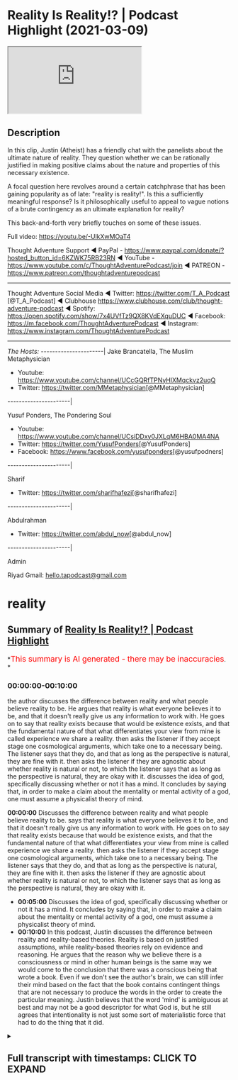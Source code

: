# Reality Is Reality!? | Podcast Highlight (2021-03-09)

<iframe loading='lazy' allow='autoplay' src='https://www.youtube.com/embed/KRuUq0dCrmA'></iframe>

## Description

In this clip, Justin (Atheist) has a friendly chat with the panelists about the ultimate nature of reality. They question whether we can be rationally justified in making positive claims about the nature and properties of this necessary existence.

A focal question here revolves around a certain catchphrase that has been gaining popularity as of late: "reality is reality!". Is this a sufficiently meaningful response? Is it philosophically useful to appeal to vague notions of a brute contingency as an ultimate explanation for reality?

This back-and-forth very  briefly touches on some of these issues.

Full video: <https://youtu.be/-UlkXwMOaT4>

Thought Adventure Support
◄ PayPal - <https://www.paypal.com/donate/?hosted_button_id=6KZWK75RB23RN>
◄ YouTube - <https://www.youtube.com/c/ThoughtAdventurePodcast/join>
◄ PATREON - <https://www.patreon.com/thoughtadventurepodcast>
____________________________________________________________________

Thought Adventure Social Media
◄ Twitter: <https://twitter.com/T_A_Podcast​​> [@T_A_Podcast]
◄ Clubhouse <https://www.clubhouse.com/club/thought-adventure-podcast>
◄ Spotify: <https://open.spotify.com/show/7x4UVfTz9QX8KVdEXquDUC>
◄ Facebook: <https://m.facebook.com/ThoughtAdventurePodcast>
◄ Instagram: <https://www.instagram.com/ThoughtAdventurePodcast​>

----------------------------------------------------------------

*The Hosts:*
----------------------|
Jake Brancatella, The Muslim Metaphysician

- Youtube: <https://www.youtube.com/channel/UCcGQRfTPNyHlXMqckvz2uqQ>
- Twitter:  <https://twitter.com/MMetaphysician​​> [@MMetaphysician]

----------------------|

Yusuf Ponders, The Pondering Soul

- Youtube: <https://www.youtube.com/channel/UCsiDDxy0JXLqM6HBA0MA4NA>
- Twitter: <https://twitter.com/YusufPonders​​> [@YusufPonders]
- Facebook: <https://www.facebook.com/yusufponders​> [@yusufpodners]

----------------------|

Sharif

- Twitter: <https://twitter.com/sharifhafezi​​> [@sharifhafezi]

----------------------|

Abdulrahman

- Twitter: <https://twitter.com/abdul_now​> [@abdul_now]

----------------------|

Admin

Riyad
Gmail: hello.tapodcast@gmail.com

# reality

## Summary of [Reality Is Reality!? | Podcast Highlight](https://www.youtube.com/watch?v=KRuUq0dCrmA)

*<span style="color:red; font-size:125%">This summary is AI generated - there may be inaccuracies</span>. *

### <a onclick="modifyYTiframeseektime('0')">00:00:00-00:10:00</a>

 the author discusses the difference between reality and what people believe reality to be. He argues that reality is what everyone believes it to be, and that it doesn't really give us any information to work with. He goes on to say that reality exists because that would be existence exists, and that the fundamental nature of that what differentiates your view from mine is called experience we share a reality. then asks the listener if they accept stage one cosmological arguments, which take one to a necessary being. The listener says that they do, and that as long as the perspective is natural, they are fine with it. then asks the listener if they are agnostic about whether reality is natural or not, to which the listener says that as long as the perspective is natural, they are okay with it.
 discusses the idea of god, specifically discussing whether or not it has a mind. It concludes by saying that, in order to make a claim about the mentality or mental activity of a god, one must assume a physicalist theory of mind.

**<a onclick="modifyYTiframeseektime('0')">00:00:00</a>** Discusses the difference between reality and what people believe reality to be. says that reality is what everyone believes it to be, and that it doesn't really give us any information to work with. He goes on to say that reality exists because that would be existence exists, and that the fundamental nature of that what differentiates your view from mine is called experience we share a reality. then asks the listener if they accept stage one cosmological arguments, which take one to a necessary being. The listener says that they do, and that as long as the perspective is natural, they are fine with it. then asks the listener if they are agnostic about whether reality is natural or not, to which the listener says that as long as the perspective is natural, they are okay with it.

- **<a onclick="modifyYTiframeseektime('300')">00:05:00</a>** Discusses the idea of god, specifically discussing whether or not it has a mind. It concludes by saying that, in order to make a claim about the mentality or mental activity of a god, one must assume a physicalist theory of mind.
- **<a onclick="modifyYTiframeseektime('600')">00:10:00</a>** In this podcast, Justin discusses the difference between reality and reality-based theories. Reality is based on justified assumptions, while reality-based theories rely on evidence and reasoning. He argues that the reason why we believe there is a consciousness or mind in other human beings is the same way we would come to the conclusion that there was a conscious being that wrote a book. Even if we don't see the author's brain, we can still infer their mind based on the fact that the book contains contingent things that are not necessary to produce the words in the order to create the particular meaning. Justin believes that the word 'mind' is ambiguous at best and may not be a good descriptor for what God is, but he still agrees that intentionality is not just some sort of materialistic force that had to do the thing that it did.

<details><summary><h2>Full transcript with timestamps: CLICK TO EXPAND</h2></summary>

<a onclick="modifyYTiframeseektime('10')">0:00:10</a> i guess the point is justin the theist  
<a onclick="modifyYTiframeseektime('12')">0:00:12</a> believes in a reality  
<a onclick="modifyYTiframeseektime('13')">0:00:13</a> you believe in a reality too so the  
<a onclick="modifyYTiframeseektime('15')">0:00:15</a> label reality is quite meaningless i  
<a onclick="modifyYTiframeseektime('17')">0:00:17</a> mean  
<a onclick="modifyYTiframeseektime('17')">0:00:17</a> we're talking about what the nature of  
<a onclick="modifyYTiframeseektime('18')">0:00:18</a> reality is if you're saying reality is  
<a onclick="modifyYTiframeseektime('21')">0:00:21</a> what  
<a onclick="modifyYTiframeseektime('21')">0:00:21</a> while we agree well we can get very  
<a onclick="modifyYTiframeseektime('24')">0:00:24</a> conversation about what what makes god  
<a onclick="modifyYTiframeseektime('28')">0:00:28</a> like what what are the  
<a onclick="modifyYTiframeseektime('29')">0:00:29</a> compartmentalization like what are  
<a onclick="modifyYTiframeseektime('31')">0:00:31</a> what contains what god is  
<a onclick="modifyYTiframeseektime('35')">0:00:35</a> well it contains what your reality is  
<a onclick="modifyYTiframeseektime('37')">0:00:37</a> like we can't break this down anymore  
<a onclick="modifyYTiframeseektime('39')">0:00:39</a> we're already at the most fundamental  
<a onclick="modifyYTiframeseektime('40')">0:00:40</a> level  
<a onclick="modifyYTiframeseektime('41')">0:00:41</a> so it would be irrelevant for me to keep  
<a onclick="modifyYTiframeseektime('43')">0:00:43</a> asking you questions about what makes up  
<a onclick="modifyYTiframeseektime('45')">0:00:45</a> that or  
<a onclick="modifyYTiframeseektime('45')">0:00:45</a> what makes up that so that's what i'm  
<a onclick="modifyYTiframeseektime('48')">0:00:48</a> saying with reality there is no more  
<a onclick="modifyYTiframeseektime('50')">0:00:50</a> breaking it down that is it  
<a onclick="modifyYTiframeseektime('52')">0:00:52</a> are you are you like are you saying that  
<a onclick="modifyYTiframeseektime('54')">0:00:54</a> you're agnostic about what reality is it  
<a onclick="modifyYTiframeseektime('56')">0:00:56</a> could be god it could be otherwise in  
<a onclick="modifyYTiframeseektime('58')">0:00:58</a> that reality it could be totally wrong  
<a onclick="modifyYTiframeseektime('60')">0:01:00</a> you guys could be right no but it's not  
<a onclick="modifyYTiframeseektime('62')">0:01:02</a> that you're right or wrong you're it's  
<a onclick="modifyYTiframeseektime('63')">0:01:03</a> that you're not really making a positive  
<a onclick="modifyYTiframeseektime('65')">0:01:05</a> claim because the word reality  
<a onclick="modifyYTiframeseektime('66')">0:01:06</a> isn't really useful as and it doesn't  
<a onclick="modifyYTiframeseektime('69')">0:01:09</a> really give us any information to work  
<a onclick="modifyYTiframeseektime('71')">0:01:11</a> with  
<a onclick="modifyYTiframeseektime('72')">0:01:12</a> it's reality everybody believes reality  
<a onclick="modifyYTiframeseektime('74')">0:01:14</a> exists but what  
<a onclick="modifyYTiframeseektime('76')">0:01:16</a> what's the nature of the reality you're  
<a onclick="modifyYTiframeseektime('77')">0:01:17</a> talking about i don't even get the  
<a onclick="modifyYTiframeseektime('79')">0:01:19</a> question  
<a onclick="modifyYTiframeseektime('80')">0:01:20</a> reality exists because that would be  
<a onclick="modifyYTiframeseektime('82')">0:01:22</a> existence exists  
<a onclick="modifyYTiframeseektime('83')">0:01:23</a> okay fine so there is existence and we  
<a onclick="modifyYTiframeseektime('85')">0:01:25</a> agree but what we're talking about is  
<a onclick="modifyYTiframeseektime('87')">0:01:27</a> the fundamental nature of that what  
<a onclick="modifyYTiframeseektime('89')">0:01:29</a> differentiates your view  
<a onclick="modifyYTiframeseektime('91')">0:01:31</a> from mine that's called experience we  
<a onclick="modifyYTiframeseektime('94')">0:01:34</a> share a reality we have different  
<a onclick="modifyYTiframeseektime('95')">0:01:35</a> experiences  
<a onclick="modifyYTiframeseektime('96')">0:01:36</a> no he's asking what's the ontological  
<a onclick="modifyYTiframeseektime('98')">0:01:38</a> difference  
<a onclick="modifyYTiframeseektime('99')">0:01:39</a> yeah what you're describing so what  
<a onclick="modifyYTiframeseektime('102')">0:01:42</a> you're describing that's different  
<a onclick="modifyYTiframeseektime('105')">0:01:45</a> it seems like you're saying you're it  
<a onclick="modifyYTiframeseektime('106')">0:01:46</a> seems like you're giving an ultimate  
<a onclick="modifyYTiframeseektime('108')">0:01:48</a> ultimate account i know you're not being  
<a onclick="modifyYTiframeseektime('110')">0:01:50</a> detailed about it but you're saying just  
<a onclick="modifyYTiframeseektime('112')">0:01:52</a> the ultimate uh explanation for what  
<a onclick="modifyYTiframeseektime('115')">0:01:55</a> exists or for contingent  
<a onclick="modifyYTiframeseektime('117')">0:01:57</a> reality is reality and i think  
<a onclick="modifyYTiframeseektime('120')">0:02:00</a> being charitable uh to you and sure i  
<a onclick="modifyYTiframeseektime('123')">0:02:03</a> would interpret that as like you're  
<a onclick="modifyYTiframeseektime('124')">0:02:04</a> saying there is a fundamental layer of  
<a onclick="modifyYTiframeseektime('127')">0:02:07</a> reality that  
<a onclick="modifyYTiframeseektime('128')">0:02:08</a> accounts for reality uh  
<a onclick="modifyYTiframeseektime('131')">0:02:11</a> i think i mean that would be a better  
<a onclick="modifyYTiframeseektime('132')">0:02:12</a> interpretation reality is reality though  
<a onclick="modifyYTiframeseektime('136')">0:02:16</a> but that's the point that's that's  
<a onclick="modifyYTiframeseektime('137')">0:02:17</a> exactly why the word reality isn't very  
<a onclick="modifyYTiframeseektime('139')">0:02:19</a> useful here i don't know what you mean  
<a onclick="modifyYTiframeseektime('140')">0:02:20</a> by it  
<a onclick="modifyYTiframeseektime('141')">0:02:21</a> do you just mean like the the material  
<a onclick="modifyYTiframeseektime('144')">0:02:24</a> world  
<a onclick="modifyYTiframeseektime('145')">0:02:25</a> no the material world is what's  
<a onclick="modifyYTiframeseektime('147')">0:02:27</a> contained within reality  
<a onclick="modifyYTiframeseektime('149')">0:02:29</a> like for example if we were to talk  
<a onclick="modifyYTiframeseektime('150')">0:02:30</a> about the universe well every  
<a onclick="modifyYTiframeseektime('152')">0:02:32</a> most people believe and i disagree with  
<a onclick="modifyYTiframeseektime('154')">0:02:34</a> it that everything is the universe  
<a onclick="modifyYTiframeseektime('156')">0:02:36</a> that this table is part of the universe  
<a onclick="modifyYTiframeseektime('159')">0:02:39</a> i would disagree  
<a onclick="modifyYTiframeseektime('160')">0:02:40</a> this table that the phone's sitting on  
<a onclick="modifyYTiframeseektime('163')">0:02:43</a> is  
<a onclick="modifyYTiframeseektime('164')">0:02:44</a> a containment of the universe the  
<a onclick="modifyYTiframeseektime('166')">0:02:46</a> universe  
<a onclick="modifyYTiframeseektime('167')">0:02:47</a> if i was to walk into a room and go to a  
<a onclick="modifyYTiframeseektime('169')">0:02:49</a> bookshelf  
<a onclick="modifyYTiframeseektime('170')">0:02:50</a> and pick up a book i'm not going to say  
<a onclick="modifyYTiframeseektime('172')">0:02:52</a> that i'm going to read the room  
<a onclick="modifyYTiframeseektime('173')">0:02:53</a> i'm going to say i'm going to read the  
<a onclick="modifyYTiframeseektime('174')">0:02:54</a> book because the book was not part of  
<a onclick="modifyYTiframeseektime('176')">0:02:56</a> the room  
<a onclick="modifyYTiframeseektime('177')">0:02:57</a> the book and the table are both within  
<a onclick="modifyYTiframeseektime('180')">0:03:00</a> the universe or within the room  
<a onclick="modifyYTiframeseektime('182')">0:03:02</a> and the universe is within reality  
<a onclick="modifyYTiframeseektime('186')">0:03:06</a> yeah now now i know what the room is but  
<a onclick="modifyYTiframeseektime('188')">0:03:08</a> what's reality  
<a onclick="modifyYTiframeseektime('191')">0:03:11</a> existence so do but then that's because  
<a onclick="modifyYTiframeseektime('194')">0:03:14</a> reality is sort of synonymous with  
<a onclick="modifyYTiframeseektime('196')">0:03:16</a> existence so then this becomes a  
<a onclick="modifyYTiframeseektime('198')">0:03:18</a> tautology again i i just don't get it  
<a onclick="modifyYTiframeseektime('200')">0:03:20</a> yeah because you can't break it down  
<a onclick="modifyYTiframeseektime('202')">0:03:22</a> anymore and that's what i've said  
<a onclick="modifyYTiframeseektime('203')">0:03:23</a> multiple times and we're still here  
<a onclick="modifyYTiframeseektime('204')">0:03:24</a> trying to break it down  
<a onclick="modifyYTiframeseektime('206')">0:03:26</a> i don't know but the point is you  
<a onclick="modifyYTiframeseektime('207')">0:03:27</a> haven't given any kind of useful  
<a onclick="modifyYTiframeseektime('209')">0:03:29</a> information  
<a onclick="modifyYTiframeseektime('210')">0:03:30</a> to break down you're just you're just  
<a onclick="modifyYTiframeseektime('212')">0:03:32</a> saying is it space and time  
<a onclick="modifyYTiframeseektime('214')">0:03:34</a> do you mean no no no space space time  
<a onclick="modifyYTiframeseektime('217')">0:03:37</a> and matter  
<a onclick="modifyYTiframeseektime('218')">0:03:38</a> and experience derives from reality  
<a onclick="modifyYTiframeseektime('220')">0:03:40</a> which is the uncaused cause the very  
<a onclick="modifyYTiframeseektime('222')">0:03:42</a> fundamental  
<a onclick="modifyYTiframeseektime('223')">0:03:43</a> the fundamental thing the causal  
<a onclick="modifyYTiframeseektime('225')">0:03:45</a> principle is reality  
<a onclick="modifyYTiframeseektime('226')">0:03:46</a> okay perfect so you agree in a necessary  
<a onclick="modifyYTiframeseektime('228')">0:03:48</a> foundation of reality so  
<a onclick="modifyYTiframeseektime('230')">0:03:50</a> let's just cut to the chase you accept  
<a onclick="modifyYTiframeseektime('233')">0:03:53</a> stage one cosmological arguments there  
<a onclick="modifyYTiframeseektime('235')">0:03:55</a> is a necessary foundation of reality  
<a onclick="modifyYTiframeseektime('238')">0:03:58</a> now can we ask any questions about that  
<a onclick="modifyYTiframeseektime('241')">0:04:01</a> nature or are you are you are you saying  
<a onclick="modifyYTiframeseektime('243')">0:04:03</a> there is a  
<a onclick="modifyYTiframeseektime('244')">0:04:04</a> fundamental nature of reality but i  
<a onclick="modifyYTiframeseektime('246')">0:04:06</a> can't say anything about it i just don't  
<a onclick="modifyYTiframeseektime('248')">0:04:08</a> know what it is  
<a onclick="modifyYTiframeseektime('248')">0:04:08</a> well i i i'm not you said before okay so  
<a onclick="modifyYTiframeseektime('251')">0:04:11</a> we've already accepted the  
<a onclick="modifyYTiframeseektime('253')">0:04:13</a> the kalam is that what you said stage  
<a onclick="modifyYTiframeseektime('256')">0:04:16</a> one which is basically takes you  
<a onclick="modifyYTiframeseektime('258')">0:04:18</a> to a necessary being basically necessary  
<a onclick="modifyYTiframeseektime('260')">0:04:20</a> existence doesn't have to be god  
<a onclick="modifyYTiframeseektime('262')">0:04:22</a> stage two stage two of these arguments  
<a onclick="modifyYTiframeseektime('265')">0:04:25</a> is when we ask  
<a onclick="modifyYTiframeseektime('266')">0:04:26</a> further questions and try to identify  
<a onclick="modifyYTiframeseektime('268')">0:04:28</a> whether it's god or not but  
<a onclick="modifyYTiframeseektime('270')">0:04:30</a> so you accept stage one cosmological  
<a onclick="modifyYTiframeseektime('271')">0:04:31</a> arguments and  
<a onclick="modifyYTiframeseektime('273')">0:04:33</a> you're saying there is a fundamental  
<a onclick="modifyYTiframeseektime('274')">0:04:34</a> nature now i think the next question  
<a onclick="modifyYTiframeseektime('275')">0:04:35</a> would be can we say  
<a onclick="modifyYTiframeseektime('277')">0:04:37</a> anything about that fundamental nature  
<a onclick="modifyYTiframeseektime('278')">0:04:38</a> of reality is it natural  
<a onclick="modifyYTiframeseektime('281')">0:04:41</a> you don't think so you're so are you are  
<a onclick="modifyYTiframeseektime('283')">0:04:43</a> you are you agnostic about it in the  
<a onclick="modifyYTiframeseektime('285')">0:04:45</a> sense that it could  
<a onclick="modifyYTiframeseektime('286')">0:04:46</a> literally be god or something natural or  
<a onclick="modifyYTiframeseektime('289')">0:04:49</a> just literally anything um yes  
<a onclick="modifyYTiframeseektime('292')">0:04:52</a> as long as as long as the perspective  
<a onclick="modifyYTiframeseektime('302')">0:05:02</a> certain things about it yeah because  
<a onclick="modifyYTiframeseektime('304')">0:05:04</a> because sharif is asking him whether it  
<a onclick="modifyYTiframeseektime('306')">0:05:06</a> could be a trinity and he said no so i  
<a onclick="modifyYTiframeseektime('308')">0:05:08</a> guess you can say certain things about  
<a onclick="modifyYTiframeseektime('309')">0:05:09</a> it  
<a onclick="modifyYTiframeseektime('310')">0:05:10</a> i mean even in the negative sense in the  
<a onclick="modifyYTiframeseektime('312')">0:05:12</a> negative yeah in a positive sense you  
<a onclick="modifyYTiframeseektime('314')">0:05:14</a> could say that yeah in the negative  
<a onclick="modifyYTiframeseektime('316')">0:05:16</a> sense you could say it couldn't be this  
<a onclick="modifyYTiframeseektime('317')">0:05:17</a> because of this reason you can rule  
<a onclick="modifyYTiframeseektime('319')">0:05:19</a> things out polytheism yeah you can rule  
<a onclick="modifyYTiframeseektime('321')">0:05:21</a> any polytheistic  
<a onclick="modifyYTiframeseektime('323')">0:05:23</a> or tri-theistic or trinitarian view  
<a onclick="modifyYTiframeseektime('326')">0:05:26</a> of a god you can rule those out right  
<a onclick="modifyYTiframeseektime('328')">0:05:28</a> out of the way  
<a onclick="modifyYTiframeseektime('332')">0:05:32</a> well let me give you a positive claim  
<a onclick="modifyYTiframeseektime('333')">0:05:33</a> that you would agree with  
<a onclick="modifyYTiframeseektime('335')">0:05:35</a> it is  
<a onclick="modifyYTiframeseektime('338')">0:05:38</a> it has causal power that's a positive  
<a onclick="modifyYTiframeseektime('340')">0:05:40</a> claim would you agree that it has causal  
<a onclick="modifyYTiframeseektime('342')">0:05:42</a> power  
<a onclick="modifyYTiframeseektime('342')">0:05:42</a> it has causal power the ability  
<a onclick="modifyYTiframeseektime('346')">0:05:46</a> or at least not power to sustain the  
<a onclick="modifyYTiframeseektime('348')">0:05:48</a> world because it is the foundation  
<a onclick="modifyYTiframeseektime('350')">0:05:50</a> yes yes yes yes that is we can say some  
<a onclick="modifyYTiframeseektime('353')">0:05:53</a> things right so it  
<a onclick="modifyYTiframeseektime('354')">0:05:54</a> has causal power it has it's source of  
<a onclick="modifyYTiframeseektime('357')">0:05:57</a> power  
<a onclick="modifyYTiframeseektime('359')">0:05:59</a> right so we can make some positive  
<a onclick="modifyYTiframeseektime('361')">0:06:01</a> claims about it now i think  
<a onclick="modifyYTiframeseektime('363')">0:06:03</a> the fundamental question here will be  
<a onclick="modifyYTiframeseektime('366')">0:06:06</a> how far can we go not far enough to say  
<a onclick="modifyYTiframeseektime('370')">0:06:10</a> that there's a  
<a onclick="modifyYTiframeseektime('371')">0:06:11</a> mind that exists outside of a physical  
<a onclick="modifyYTiframeseektime('373')">0:06:13</a> brain how far  
<a onclick="modifyYTiframeseektime('375')">0:06:15</a> how far do you need to go to say that  
<a onclick="modifyYTiframeseektime('377')">0:06:17</a> there are other minds i know you don't  
<a onclick="modifyYTiframeseektime('379')">0:06:19</a> like this question but  
<a onclick="modifyYTiframeseektime('380')">0:06:20</a> because um there are other minds i  
<a onclick="modifyYTiframeseektime('382')">0:06:22</a> thought we were talking about god  
<a onclick="modifyYTiframeseektime('384')">0:06:24</a> no because the question is related  
<a onclick="modifyYTiframeseektime('386')">0:06:26</a> you're saying you can't make a claim  
<a onclick="modifyYTiframeseektime('388')">0:06:28</a> about it that it has  
<a onclick="modifyYTiframeseektime('389')">0:06:29</a> a mind because for some reason we  
<a onclick="modifyYTiframeseektime('392')">0:06:32</a> couldn't possibly investigate that  
<a onclick="modifyYTiframeseektime('394')">0:06:34</a> but by that same logic you couldn't  
<a onclick="modifyYTiframeseektime('396')">0:06:36</a> investigate whether i had a mind  
<a onclick="modifyYTiframeseektime('398')">0:06:38</a> but yeah but now we're shifting the goal  
<a onclick="modifyYTiframeseektime('399')">0:06:39</a> post now i'm talking about something  
<a onclick="modifyYTiframeseektime('401')">0:06:41</a> else  
<a onclick="modifyYTiframeseektime('401')">0:06:41</a> no i'm just i'm just it's the stage so  
<a onclick="modifyYTiframeseektime('404')">0:06:44</a> if you you can  
<a onclick="modifyYTiframeseektime('405')">0:06:45</a> for example if it's possible to  
<a onclick="modifyYTiframeseektime('407')">0:06:47</a> acknowledge the existence of other minds  
<a onclick="modifyYTiframeseektime('409')">0:06:49</a> i i'm a mind then yeah that's the  
<a onclick="modifyYTiframeseektime('412')">0:06:52</a> necessary step in order to be able to  
<a onclick="modifyYTiframeseektime('414')">0:06:54</a> even say  
<a onclick="modifyYTiframeseektime('415')">0:06:55</a> that there's this ultimate mind do you  
<a onclick="modifyYTiframeseektime('417')">0:06:57</a> do you have a  
<a onclick="modifyYTiframeseektime('418')">0:06:58</a> guess what i'm asking justin just just  
<a onclick="modifyYTiframeseektime('419')">0:06:59</a> to clarify just to clarify what i'm  
<a onclick="modifyYTiframeseektime('421')">0:07:01</a> asking basically is  
<a onclick="modifyYTiframeseektime('422')">0:07:02</a> what is it about this fundamental layer  
<a onclick="modifyYTiframeseektime('425')">0:07:05</a> of reality  
<a onclick="modifyYTiframeseektime('427')">0:07:07</a> that uh is so different about  
<a onclick="modifyYTiframeseektime('430')">0:07:10</a> uh that is so different in the sense  
<a onclick="modifyYTiframeseektime('433')">0:07:13</a> that we couldn't possibly  
<a onclick="modifyYTiframeseektime('435')">0:07:15</a> attribute a mind to it while you could  
<a onclick="modifyYTiframeseektime('437')">0:07:17</a> attribute a mind to me it's the brain  
<a onclick="modifyYTiframeseektime('439')">0:07:19</a> yes you have a physical brain we have  
<a onclick="modifyYTiframeseektime('442')">0:07:22</a> never ever demonstrated a mind existing  
<a onclick="modifyYTiframeseektime('444')">0:07:24</a> outside of a physical brain  
<a onclick="modifyYTiframeseektime('446')">0:07:26</a> of some sort justice  
<a onclick="modifyYTiframeseektime('449')">0:07:29</a> justin did you come to the conclusion  
<a onclick="modifyYTiframeseektime('450')">0:07:30</a> that abdulrahman is a physical brain and  
<a onclick="modifyYTiframeseektime('452')">0:07:32</a> therefore a mind because you saw his  
<a onclick="modifyYTiframeseektime('453')">0:07:33</a> brain  
<a onclick="modifyYTiframeseektime('454')">0:07:34</a> i'm agnostic on that  
<a onclick="modifyYTiframeseektime('457')">0:07:37</a> but you have to assume a physicalist  
<a onclick="modifyYTiframeseektime('460')">0:07:40</a> theory of mind in order  
<a onclick="modifyYTiframeseektime('461')">0:07:41</a> to actually definitively make the claim  
<a onclick="modifyYTiframeseektime('463')">0:07:43</a> that something with the mind has to have  
<a onclick="modifyYTiframeseektime('465')">0:07:45</a> a brain i mean no but i'm not  
<a onclick="modifyYTiframeseektime('468')">0:07:48</a> so so i'm not making a positive claim in  
<a onclick="modifyYTiframeseektime('471')">0:07:51</a> the sense that that is true i'm saying  
<a onclick="modifyYTiframeseektime('472')">0:07:52</a> that using induction  
<a onclick="modifyYTiframeseektime('474')">0:07:54</a> all that we've ever been able to do is  
<a onclick="modifyYTiframeseektime('476')">0:07:56</a> see that  
<a onclick="modifyYTiframeseektime('477')">0:07:57</a> minds exist within physical brains at  
<a onclick="modifyYTiframeseektime('479')">0:07:59</a> the intelligence level that we're  
<a onclick="modifyYTiframeseektime('480')">0:08:00</a> speaking of right now  
<a onclick="modifyYTiframeseektime('481')">0:08:01</a> we could say plants you know there's  
<a onclick="modifyYTiframeseektime('483')">0:08:03</a> certain trees that stop growing acorns  
<a onclick="modifyYTiframeseektime('485')">0:08:05</a> when they have an infestation of  
<a onclick="modifyYTiframeseektime('486')">0:08:06</a> squirrels to get the squirrels to go  
<a onclick="modifyYTiframeseektime('488')">0:08:08</a> away  
<a onclick="modifyYTiframeseektime('488')">0:08:08</a> they move to other trees and then they  
<a onclick="modifyYTiframeseektime('490')">0:08:10</a> start growing stuff again they don't  
<a onclick="modifyYTiframeseektime('491')">0:08:11</a> have a physical  
<a onclick="modifyYTiframeseektime('492')">0:08:12</a> brain but when we're talking about an  
<a onclick="modifyYTiframeseektime('494')">0:08:14</a> intelligence of some sort like  
<a onclick="modifyYTiframeseektime('496')">0:08:16</a> like we have or something that would be  
<a onclick="modifyYTiframeseektime('497')">0:08:17</a> more intelligent than us  
<a onclick="modifyYTiframeseektime('499')">0:08:19</a> as an i.e a god i've never seen a brain  
<a onclick="modifyYTiframeseektime('503')">0:08:23</a> out or a mind outside of a physical  
<a onclick="modifyYTiframeseektime('505')">0:08:25</a> brain no i'm  
<a onclick="modifyYTiframeseektime('506')">0:08:26</a> see i'm not trying to argue like about  
<a onclick="modifyYTiframeseektime('508')">0:08:28</a> like the philosophy of mind with you and  
<a onclick="modifyYTiframeseektime('510')">0:08:30</a> how we come to these conclusions i'm  
<a onclick="modifyYTiframeseektime('511')">0:08:31</a> trying to say in order to  
<a onclick="modifyYTiframeseektime('512')">0:08:32</a> to to say what you're saying you have to  
<a onclick="modifyYTiframeseektime('515')">0:08:35</a> assume  
<a onclick="modifyYTiframeseektime('516')">0:08:36</a> i okay not assume in the sense that you  
<a onclick="modifyYTiframeseektime('518')">0:08:38</a> don't have reasons for it but you have  
<a onclick="modifyYTiframeseektime('519')">0:08:39</a> to  
<a onclick="modifyYTiframeseektime('520')">0:08:40</a> bring to the table a physicalist  
<a onclick="modifyYTiframeseektime('522')">0:08:42</a> reductionist theory of mind  
<a onclick="modifyYTiframeseektime('524')">0:08:44</a> that you know says that only things with  
<a onclick="modifyYTiframeseektime('528')">0:08:48</a> brains can have  
<a onclick="modifyYTiframeseektime('529')">0:08:49</a> minds right that's your line of  
<a onclick="modifyYTiframeseektime('531')">0:08:51</a> reasoning  
<a onclick="modifyYTiframeseektime('532')">0:08:52</a> which is the reason you're saying we  
<a onclick="modifyYTiframeseektime('534')">0:08:54</a> can't say anything  
<a onclick="modifyYTiframeseektime('535')">0:08:55</a> with regard to the mentality or the  
<a onclick="modifyYTiframeseektime('538')">0:08:58</a> mental activity of  
<a onclick="modifyYTiframeseektime('540')">0:09:00</a> the fundamental nature of reality but if  
<a onclick="modifyYTiframeseektime('542')">0:09:02</a> i have a different  
<a onclick="modifyYTiframeseektime('543')">0:09:03</a> understanding or if i come from with  
<a onclick="modifyYTiframeseektime('545')">0:09:05</a> from from a different  
<a onclick="modifyYTiframeseektime('547')">0:09:07</a> philosophy of mind then  
<a onclick="modifyYTiframeseektime('550')">0:09:10</a> maybe i could say something else maybe  
<a onclick="modifyYTiframeseektime('552')">0:09:12</a> based on the criteria that i put  
<a onclick="modifyYTiframeseektime('554')">0:09:14</a> for what counts for something that has  
<a onclick="modifyYTiframeseektime('556')">0:09:16</a> mental activity  
<a onclick="modifyYTiframeseektime('557')">0:09:17</a> is very different from your physicalist  
<a onclick="modifyYTiframeseektime('559')">0:09:19</a> account and on that basis i can make a  
<a onclick="modifyYTiframeseektime('561')">0:09:21</a> claim  
<a onclick="modifyYTiframeseektime('562')">0:09:22</a> about the fundamental age of reality  
<a onclick="modifyYTiframeseektime('564')">0:09:24</a> maybe sure but how much more baggage  
<a onclick="modifyYTiframeseektime('566')">0:09:26</a> does your view  
<a onclick="modifyYTiframeseektime('567')">0:09:27</a> come compared to mine um but with that  
<a onclick="modifyYTiframeseektime('571')">0:09:31</a> that's both bag and we both have baggage  
<a onclick="modifyYTiframeseektime('572')">0:09:32</a> you're coming with the physical  
<a onclick="modifyYTiframeseektime('574')">0:09:34</a> understanding  
<a onclick="modifyYTiframeseektime('574')">0:09:34</a> i'm coming with my question my question  
<a onclick="modifyYTiframeseektime('576')">0:09:36</a> wasn't does does our  
<a onclick="modifyYTiframeseektime('578')">0:09:38</a> claims have baggage i said how much more  
<a onclick="modifyYTiframeseektime('580')">0:09:40</a> baggage does yours come  
<a onclick="modifyYTiframeseektime('582')">0:09:42</a> so how are you defining baggage here how  
<a onclick="modifyYTiframeseektime('584')">0:09:44</a> are using baggage  
<a onclick="modifyYTiframeseektime('585')">0:09:45</a> extra extra presuppositions or extra  
<a onclick="modifyYTiframeseektime('587')">0:09:47</a> things that we need to investigate  
<a onclick="modifyYTiframeseektime('589')">0:09:49</a> oh yeah i wouldn't want any of those i  
<a onclick="modifyYTiframeseektime('590')">0:09:50</a> mean in the sense that i wouldn't want  
<a onclick="modifyYTiframeseektime('592')">0:09:52</a> any assumptions that couldn't possibly  
<a onclick="modifyYTiframeseektime('594')">0:09:54</a> be justified what i'm saying is  
<a onclick="modifyYTiframeseektime('596')">0:09:56</a> whatever claims i'm gonna make need to  
<a onclick="modifyYTiframeseektime('597')">0:09:57</a> be justifiable claims so i agree that we  
<a onclick="modifyYTiframeseektime('599')">0:09:59</a> shouldn't  
<a onclick="modifyYTiframeseektime('600')">0:10:00</a> come with baggage in the sense that we  
<a onclick="modifyYTiframeseektime('602')">0:10:02</a> bring forward  
<a onclick="modifyYTiframeseektime('603')">0:10:03</a> unjustified assumptions what i'm saying  
<a onclick="modifyYTiframeseektime('605')">0:10:05</a> is if i bring  
<a onclick="modifyYTiframeseektime('607')">0:10:07</a> if i have a justified philosophy of mind  
<a onclick="modifyYTiframeseektime('610')">0:10:10</a> that or theory of mind that allows for  
<a onclick="modifyYTiframeseektime('613')">0:10:13</a> me to  
<a onclick="modifyYTiframeseektime('614')">0:10:14</a> invest to attribute uh a  
<a onclick="modifyYTiframeseektime('618')">0:10:18</a> mental activity to something that you  
<a onclick="modifyYTiframeseektime('620')">0:10:20</a> couldn't possibly  
<a onclick="modifyYTiframeseektime('622')">0:10:22</a> uh uh say the same for  
<a onclick="modifyYTiframeseektime('625')">0:10:25</a> because of your physicalist  
<a onclick="modifyYTiframeseektime('626')">0:10:26</a> presupposition then then what i'm saying  
<a onclick="modifyYTiframeseektime('628')">0:10:28</a> is  
<a onclick="modifyYTiframeseektime('629')">0:10:29</a> right now we're coming from different  
<a onclick="modifyYTiframeseektime('630')">0:10:30</a> perspectives and i can say more things  
<a onclick="modifyYTiframeseektime('633')">0:10:33</a> about uh about the fundamental nature of  
<a onclick="modifyYTiframeseektime('635')">0:10:35</a> reality so what all hinges  
<a onclick="modifyYTiframeseektime('637')">0:10:37</a> on this debate about consciousness and  
<a onclick="modifyYTiframeseektime('639')">0:10:39</a> philosophy of mind  
<a onclick="modifyYTiframeseektime('641')">0:10:41</a> justin i think the issue that you're  
<a onclick="modifyYTiframeseektime('643')">0:10:43</a> doing is you're trying to say that  
<a onclick="modifyYTiframeseektime('644')">0:10:44</a> the reason why i know mind exists is  
<a onclick="modifyYTiframeseektime('646')">0:10:46</a> because i see a physical person  
<a onclick="modifyYTiframeseektime('649')">0:10:49</a> and what we're saying is something  
<a onclick="modifyYTiframeseektime('650')">0:10:50</a> slightly different we're saying the  
<a onclick="modifyYTiframeseektime('651')">0:10:51</a> reason why we believe there's a  
<a onclick="modifyYTiframeseektime('652')">0:10:52</a> conscious being  
<a onclick="modifyYTiframeseektime('654')">0:10:54</a> that's an essay foundation is the same  
<a onclick="modifyYTiframeseektime('657')">0:10:57</a> way we would come to the conclusion that  
<a onclick="modifyYTiframeseektime('658')">0:10:58</a> there was a conscious being that wrote a  
<a onclick="modifyYTiframeseektime('660')">0:11:00</a> book  
<a onclick="modifyYTiframeseektime('661')">0:11:01</a> even if though i didn't physically see  
<a onclick="modifyYTiframeseektime('662')">0:11:02</a> the person writing the book  
<a onclick="modifyYTiframeseektime('664')">0:11:04</a> because what i'm sensing is the fact  
<a onclick="modifyYTiframeseektime('666')">0:11:06</a> that these this book  
<a onclick="modifyYTiframeseektime('668')">0:11:08</a> contains contingent things that are not  
<a onclick="modifyYTiframeseektime('670')">0:11:10</a> necessary to  
<a onclick="modifyYTiframeseektime('671')">0:11:11</a> produce the words in the order to create  
<a onclick="modifyYTiframeseektime('675')">0:11:15</a> the particular meaning  
<a onclick="modifyYTiframeseektime('676')">0:11:16</a> yeah so the words could have been  
<a onclick="modifyYTiframeseektime('678')">0:11:18</a> arranged in a  
<a onclick="modifyYTiframeseektime('679')">0:11:19</a> potentially infinite number of ways but  
<a onclick="modifyYTiframeseektime('682')">0:11:22</a> because it's arranged in this particular  
<a onclick="modifyYTiframeseektime('684')">0:11:24</a> way  
<a onclick="modifyYTiframeseektime('684')">0:11:24</a> it required somebody to determine it and  
<a onclick="modifyYTiframeseektime('687')">0:11:27</a> somebody to  
<a onclick="modifyYTiframeseektime('688')">0:11:28</a> have intentionality so in the same way  
<a onclick="modifyYTiframeseektime('690')">0:11:30</a> this is what we're saying about the  
<a onclick="modifyYTiframeseektime('691')">0:11:31</a> universe  
<a onclick="modifyYTiframeseektime('692')">0:11:32</a> we're saying that the universe is a  
<a onclick="modifyYTiframeseektime('694')">0:11:34</a> contingent reality which means that it  
<a onclick="modifyYTiframeseektime('695')">0:11:35</a> could have been another way  
<a onclick="modifyYTiframeseektime('697')">0:11:37</a> it could have been an infinite potential  
<a onclick="modifyYTiframeseektime('699')">0:11:39</a> infinite other ways  
<a onclick="modifyYTiframeseektime('700')">0:11:40</a> yeah within potentially infinite number  
<a onclick="modifyYTiframeseektime('702')">0:11:42</a> of different laws  
<a onclick="modifyYTiframeseektime('704')">0:11:44</a> the fact that it has this one out of a  
<a onclick="modifyYTiframeseektime('706')">0:11:46</a> number of possibilities  
<a onclick="modifyYTiframeseektime('708')">0:11:48</a> means something must have selected it  
<a onclick="modifyYTiframeseektime('710')">0:11:50</a> yeah and therefore we're using the same  
<a onclick="modifyYTiframeseektime('712')">0:11:52</a> process  
<a onclick="modifyYTiframeseektime('714')">0:11:54</a> regards to um uh you know coming to the  
<a onclick="modifyYTiframeseektime('717')">0:11:57</a> conclusion that  
<a onclick="modifyYTiframeseektime('718')">0:11:58</a> you know consciousness or minds exist in  
<a onclick="modifyYTiframeseektime('720')">0:12:00</a> other human beings  
<a onclick="modifyYTiframeseektime('721')">0:12:01</a> you know i don't need to like i said if  
<a onclick="modifyYTiframeseektime('723')">0:12:03</a> i've got something written on a piece of  
<a onclick="modifyYTiframeseektime('724')">0:12:04</a> paper i don't need to turn around and  
<a onclick="modifyYTiframeseektime('726')">0:12:06</a> say well i've got to physically see the  
<a onclick="modifyYTiframeseektime('727')">0:12:07</a> guy's brain  
<a onclick="modifyYTiframeseektime('728')">0:12:08</a> to know that the mind produced that  
<a onclick="modifyYTiframeseektime('731')">0:12:11</a> that's not how we  
<a onclick="modifyYTiframeseektime('732')">0:12:12</a> come to the conclusion in the same way  
<a onclick="modifyYTiframeseektime('734')">0:12:14</a> you know i don't need to  
<a onclick="modifyYTiframeseektime('735')">0:12:15</a> physically see you to know that you are  
<a onclick="modifyYTiframeseektime('738')">0:12:18</a> in existence that has a mind because i  
<a onclick="modifyYTiframeseektime('741')">0:12:21</a> see  
<a onclick="modifyYTiframeseektime('741')">0:12:21</a> pixels of you and i know it's not  
<a onclick="modifyYTiframeseektime('744')">0:12:24</a> necessary for these pixels to exist  
<a onclick="modifyYTiframeseektime('746')">0:12:26</a> and to construct the language so i come  
<a onclick="modifyYTiframeseektime('748')">0:12:28</a> to the rational conclusion  
<a onclick="modifyYTiframeseektime('750')">0:12:30</a> through uh for rational entailment that  
<a onclick="modifyYTiframeseektime('753')">0:12:33</a> you exist and you have a mind  
<a onclick="modifyYTiframeseektime('755')">0:12:35</a> so yourself really quickly i think we're  
<a onclick="modifyYTiframeseektime('756')">0:12:36</a> gonna have to move on just because i  
<a onclick="modifyYTiframeseektime('757')">0:12:37</a> think we've got somebody else on  
<a onclick="modifyYTiframeseektime('759')">0:12:39</a> sure and you don't mind i'll let you  
<a onclick="modifyYTiframeseektime('762')">0:12:42</a> just  
<a onclick="modifyYTiframeseektime('763')">0:12:43</a> add to this um the comment below so i'm  
<a onclick="modifyYTiframeseektime('765')">0:12:45</a> going to read it and then just kind of  
<a onclick="modifyYTiframeseektime('767')">0:12:47</a> add a little bit to it so by the way the  
<a onclick="modifyYTiframeseektime('768')">0:12:48</a> word mind is ambiguous at best  
<a onclick="modifyYTiframeseektime('770')">0:12:50</a> it is wrong islamic islamically uh to  
<a onclick="modifyYTiframeseektime('773')">0:12:53</a> attribute that  
<a onclick="modifyYTiframeseektime('774')">0:12:54</a> to allah subhanahu wa allah does not  
<a onclick="modifyYTiframeseektime('776')">0:12:56</a> need  
<a onclick="modifyYTiframeseektime('777')">0:12:57</a> to mind things i think or calculate  
<a onclick="modifyYTiframeseektime('779')">0:12:59</a> things he already knows everything so  
<a onclick="modifyYTiframeseektime('781')">0:13:01</a> when you're thinking of a human mind  
<a onclick="modifyYTiframeseektime('783')">0:13:03</a> there's probably a really really good  
<a onclick="modifyYTiframeseektime('785')">0:13:05</a> point to kind of acknowledge this  
<a onclick="modifyYTiframeseektime('787')">0:13:07</a> the the whole function of a human mind  
<a onclick="modifyYTiframeseektime('789')">0:13:09</a> is this processing of  
<a onclick="modifyYTiframeseektime('790')">0:13:10</a> thinking through problems and trying to  
<a onclick="modifyYTiframeseektime('793')">0:13:13</a> come to under  
<a onclick="modifyYTiframeseektime('794')">0:13:14</a> understand things um when we're talking  
<a onclick="modifyYTiframeseektime('796')">0:13:16</a> about allah  
<a onclick="modifyYTiframeseektime('797')">0:13:17</a> and we're talking about something that  
<a onclick="modifyYTiframeseektime('799')">0:13:19</a> is all knowing so there's no  
<a onclick="modifyYTiframeseektime('801')">0:13:21</a> um thinking process in the way that we  
<a onclick="modifyYTiframeseektime('803')">0:13:23</a> have one  
<a onclick="modifyYTiframeseektime('804')">0:13:24</a> um which is awesome yeah yeah yeah  
<a onclick="modifyYTiframeseektime('808')">0:13:28</a> and so with this um whether or not the  
<a onclick="modifyYTiframeseektime('811')">0:13:31</a> word  
<a onclick="modifyYTiframeseektime('812')">0:13:32</a> mind is a is a good descriptor  
<a onclick="modifyYTiframeseektime('815')">0:13:35</a> um for what god is um is is is  
<a onclick="modifyYTiframeseektime('818')">0:13:38</a> questionable  
<a onclick="modifyYTiframeseektime('819')">0:13:39</a> um but yes all i was saying is  
<a onclick="modifyYTiframeseektime('822')">0:13:42</a> intentionality that it's not just some  
<a onclick="modifyYTiframeseektime('823')">0:13:43</a> sort of materialistic force  
<a onclick="modifyYTiframeseektime('825')">0:13:45</a> that had to do the thing that it did  
<a onclick="modifyYTiframeseektime('828')">0:13:48</a> yeah because even then that would  
<a onclick="modifyYTiframeseektime('829')">0:13:49</a> require an explanation because why did  
<a onclick="modifyYTiframeseektime('831')">0:13:51</a> you have to do this as opposed to that  
<a onclick="modifyYTiframeseektime('833')">0:13:53</a> so then you rolling into a condition  
<a onclick="modifyYTiframeseektime('836')">0:13:56</a> because then you're falling into a  
<a onclick="modifyYTiframeseektime('837')">0:13:57</a> contingent being then isn't it  
<a onclick="modifyYTiframeseektime('839')">0:13:59</a> you'd have to have some sort of  
<a onclick="modifyYTiframeseektime('841')">0:14:01</a> intentionality regardless of that justin  
<a onclick="modifyYTiframeseektime('844')">0:14:04</a> i appreciate you coming on really really  
<a onclick="modifyYTiframeseektime('846')">0:14:06</a> do yeah um  
<a onclick="modifyYTiframeseektime('847')">0:14:07</a> the only thing is because you've agreed  
<a onclick="modifyYTiframeseektime('850')">0:14:10</a> that  
<a onclick="modifyYTiframeseektime('850')">0:14:10</a> miracles is not irrational or illogical  
<a onclick="modifyYTiframeseektime('853')">0:14:13</a> to believe  
<a onclick="modifyYTiframeseektime('853')">0:14:13</a> i hear you and we've slightly gone off  
<a onclick="modifyYTiframeseektime('864')">0:14:24</a> topic  
</details>
